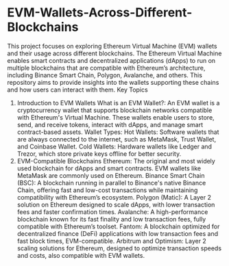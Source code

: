 # EVM-Wallets-Across-Different-Blockchains
This project focuses on exploring Ethereum Virtual Machine (EVM) wallets and their usage across different blockchains.
The Ethereum Virtual Machine enables smart contracts and decentralized applications (dApps) to run on multiple blockchains that are compatible with Ethereum’s architecture, including Binance Smart Chain, Polygon, Avalanche, and others. This repository aims to provide insights into the wallets supporting these chains and how users can interact with them.
Key Topics
1. Introduction to EVM Wallets
What is an EVM Wallet?: An EVM wallet is a cryptocurrency wallet that supports blockchain networks compatible with Ethereum's Virtual Machine. These wallets enable users to store, send, and receive tokens, interact with dApps, and manage smart contract-based assets.
Wallet Types:
Hot Wallets: Software wallets that are always connected to the internet, such as MetaMask, Trust Wallet, and Coinbase Wallet.
Cold Wallets: Hardware wallets like Ledger and Trezor, which store private keys offline for better security.
2. EVM-Compatible Blockchains
Ethereum: The original and most widely used blockchain for dApps and smart contracts. EVM wallets like MetaMask are commonly used on Ethereum.
Binance Smart Chain (BSC): A blockchain running in parallel to Binance's native Binance Chain, offering fast and low-cost transactions while maintaining compatibility with Ethereum’s ecosystem.
Polygon (Matic): A Layer 2 solution on Ethereum designed to scale dApps, with lower transaction fees and faster confirmation times.
Avalanche: A high-performance blockchain known for its fast finality and low transaction fees, fully compatible with Ethereum’s toolset.
Fantom: A blockchain optimized for decentralized finance (DeFi) applications with low transaction fees and fast block times, EVM-compatible.
Arbitrum and Optimism: Layer 2 scaling solutions for Ethereum, designed to optimize transaction speeds and costs, also compatible with EVM wallets.

